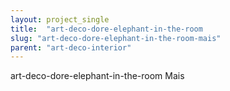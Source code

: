 ```yaml
---
layout: project_single
title:  "art-deco-dore-elephant-in-the-room                                                                                                                                                                                 Mais"
slug: "art-deco-dore-elephant-in-the-room-mais"
parent: "art-deco-interior"
---
```

art-deco-dore-elephant-in-the-room                                                                                                                                                                                 Mais